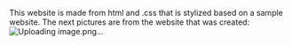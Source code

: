 This website is made from html and .css that is stylized based on a sample website. 
The next pictures are from the website that was created: 
![Uploading image.png…]()
